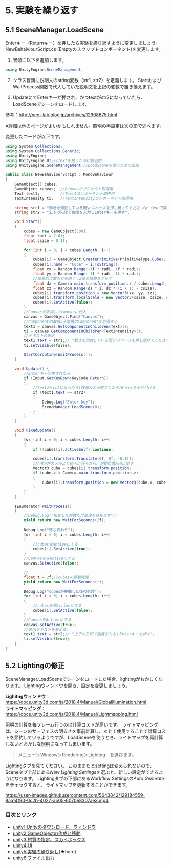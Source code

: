 # 5. 実験を繰り返す
## 5.1 SceneManager.LoadScene

Enterキー（Returnキー）を押したら実験を繰り返すように変更しましょう。
NewBehaiviourScript.cs (Emptyのスクリプトコンポーネント)を変更します。

1. 冒頭に以下を追加します。
```c#
using UnityEngine.SceneManagement;
```
2. クラス冒頭に説明文のstring変数（str1, str2）を定義します。
StartおよびWaitProcess関数で代入していた説明文を上記の変数で置き換えます。

3. UpdateにてEnterキーが押され、かつtextがstr2になっていたら、LoadSceneでシーンをロードします。

参考：http://negi-lab.blog.jp/archives/12908675.html

※詳細は他のページがよいかもしれません。照明の再設定は次の節で述べます。

変更したコードが以下です。

```c#
using System.Collections;
using System.Collections.Generic;
using UnityEngine;
using UnityEngine.UI;//Textを扱うために要追加
using UnityEngine.SceneManagement;//LoadSceneを使うために追加

public class NewBehaviourScript : MonoBehaviour
{
    GameObject[] cubes;
    GameObject canvas;  //Ganvasオブジェクト取得用
    Text text1;         //Text1コンポーネント取得用
    TextIntensity ti;   //TextIntensityコンポーネント取得用

    string str1 = "動きを知覚している間\nスペースを押し続けてください\n（escで実験を強制終了）";
    string str2 = "上下の矢印で強度を入力しEnterキーを押す";

    void Start()
    {
        cubes = new GameObject[500];
        float radi = 2.0f;
        float csize = 0.1f;

        for (int i = 0; i < cubes.Length; i++)
        {
            cubes[i] = GameObject.CreatePrimitive(PrimitiveType.Cube);
            cubes[i].name = "Cube" + i.ToString();
            float xx = Random.Range(-1f * radi, 1f * radi);
            float yy = Random.Range(-1f * radi, 1f * radi);
            //簡易的に重なりを防ぐ：Z値の位置をずらす
            float dz = Camera.main.transform.position.z / cubes.Length;
            float zz = Random.Range(dz * i, dz * (i + 1) - csize);
            cubes[i].transform.position = new Vector3(xx, yy, zz);
            cubes[i].transform.localScale = new Vector3(csize, csize, csize);
            cubes[i].SetActive(false);
        }
        //Canvasを取得してcanvasに代入
        canvas = GameObject.Find("Canvas");
        //componentの取得↓子階層のComponentを取得する
        text1 = canvas.GetComponentInChildren<Text>();
        ti = canvas.GetComponentInChildren<TextIntensity>();
        //テキストの設定
        text1.text = str1;// "動きを知覚している間\nスペースを押し続けてください\n（escで実験を強制終了）";
        ti.setVisible(false);

        StartCoroutine(WaitProcess());      
    }

    void Update() {
        //Enterキーが押されたら
        if (Input.GetKeyDown(KeyCode.Return))
        {
            //textがstr2になったら(数値入力が終了したら)Enterを受け付ける
            if (text1.text == str2)
            {
                Debug.Log("Enter key");
                SceneManager.LoadScene(0);
            }
        }
    }

    void FixedUpdate()
    {
        for (int i = 0; i < cubes.Length; i++)
        {
            if (!cubes[i].activeSelf) continue;

            cubes[i].transform.Translate(0f, 0f, -0.1f);
            //cubeがカメラより後ろに行ったら、初期位置z=0に戻す
            Vector3 cube = cubes[i].transform.position;
            if (cube.z < Camera.main.transform.position.z)
            {
                cubes[i].transform.position = new Vector3(cube.x, cube.y, 0f);
            }
        }
    }

    IEnumerator WaitProcess()
    {        
        //Debug.Log("指定した秒数だけ処理を待ちます");        
        yield return new WaitForSeconds(2f);    
        
        Debug.Log("待ち終わり");
        for (int i = 0; i < cubes.Length; i++)
        {
            //cubesをActiveにする
            cubes[i].SetActive(true);           
        }
        //Canvasを非Activeにする
        canvas.SetActive(false);

        //        
        float t = 2f;//cubesの移動時間
        yield return new WaitForSeconds(t);

        Debug.Log("cubesが移動した後の処理");        
        for (int i = 0; i < cubes.Length; i++)
        {
            //cubesを非Activeにする
            cubes[i].SetActive(false);
        }
        //CanvasをActiveにする
        canvas.SetActive(true);
        //表示テキストを変える:
        text1.text = str2;// "上下の矢印で強度を入力しEnterキーを押す";
        ti.setVisible(true);
    }
}
```

## 5.2 Lightingの修正
SceneManager.LoadSceneでシーンをロードした場合、lightingがおかしくなります。
Lightingウィンドウを開き、設定を変更しましょう。

**Lighitngウィンドウ**：https://docs.unity3d.com/ja/2018.4/Manual/GlobalIllumination.html  
**ライトマッピング**：https://docs.unity3d.com/ja/2018.4/Manual/Lightmapping.html

照明の計算を毎フレーム行うのは計算コストが高いです。
ライトマッピングは、シーンのサーフェスの明るさを事前計算し、あとで使用することで計算コストを節約しているようですが、LoadSceneを使うとき、ライトマップを再計算しないとおかしな照明になってしまいます。

> メニュー＞Window＞Rendering＞Lighting　を選びます。

Lightingタブを見てください。
このままだとsettingは変えられないので、Sceneタブ上部にある*New Lighting Settings*を選ぶと、新しい設定ができるようになります。
Lightingタブの下部にあるWorkflow Settingsの*Auto Generate*をチェックすると、ライトマップを更新することができます。




https://user-images.githubusercontent.com/5643842/129184559-8aa14f90-0c2b-4027-ab05-6070e8307ae3.mp4
 
### 目次とリンク
- [unity1:Unityのダウンロード、ウィンドウ](https://github.com/yukimiteippai/Unity-minimum-for-vection-experiment/blob/main/unity1.md)
- [unity2:GameObjectの作成と移動](https://github.com/yukimiteippai/Unity-minimum-for-vection-experiment/blob/main/unity2.md)
- [unity3:材質の指定、スカイボックス](https://github.com/yukimiteippai/Unity-minimum-for-vection-experiment/blob/main/unity3.md)
- [unity4:UI](https://github.com/yukimiteippai/Unity-minimum-for-vection-experiment/blob/main/unity4.md)
- [unity5:実験の繰り返し](https://github.com/yukimiteippai/Unity-minimum-for-vection-experiment/blob/main/unity5.md)(★here)
- [unity6:ファイル出力](https://github.com/yukimiteippai/Unity-minimum-for-vection-experiment/blob/main/unity6.md)

